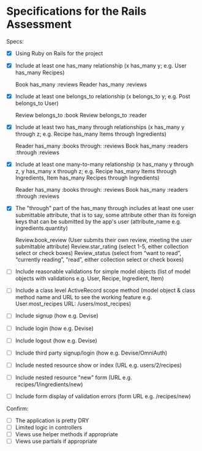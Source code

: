 # Specifications for the Rails Assessment

Specs:
- [x] Using Ruby on Rails for the project

- [X] Include at least one has_many relationship (x has_many y; e.g. User has_many Recipes) 
    
    Book has_many :reviews
	Reader has_many :reviews

- [X] Include at least one belongs_to relationship (x belongs_to y; e.g. Post belongs_to User)
    
    Review belongs_to :book
	Review belongs_to :reader

- [X] Include at least two has_many through relationships (x has_many y through z; e.g. Recipe has_many Items through Ingredients)
    
    Reader has_many :books through: :reviews
 	Book has_many :readers :through :reviews

- [X] Include at least one many-to-many relationship (x has_many y through z, y has_many x through z; e.g. Recipe has_many Items through Ingredients, Item has_many Recipes through Ingredients)
    
    Reader has_many :books through: :reviews
 	Book has_many :readers :through :reviews

- [X] The "through" part of the has_many through includes at least one user submittable attribute, that is to say, some attribute other than its foreign keys that can be submitted by the app's user (attribute_name e.g. ingredients.quantity)
    
    Review.book_review	(User submits their own review, meeting the user submittable attribute)
	Review.star_rating (select 1-5, either collection select or check boxes)
	Review_status (select from “want to read”, “currently reading”, “read”, either collection select or check boxes)

- [ ] Include reasonable validations for simple model objects (list of model objects with validations e.g. User, Recipe, Ingredient, Item)
- [ ] Include a class level ActiveRecord scope method (model object & class method name and URL to see the working feature e.g. User.most_recipes URL: /users/most_recipes)
- [ ] Include signup (how e.g. Devise)
- [ ] Include login (how e.g. Devise)
- [ ] Include logout (how e.g. Devise)
- [ ] Include third party signup/login (how e.g. Devise/OmniAuth)
- [ ] Include nested resource show or index (URL e.g. users/2/recipes)
- [ ] Include nested resource "new" form (URL e.g. recipes/1/ingredients/new)
- [ ] Include form display of validation errors (form URL e.g. /recipes/new)

Confirm:
- [ ] The application is pretty DRY
- [ ] Limited logic in controllers
- [ ] Views use helper methods if appropriate
- [ ] Views use partials if appropriate

